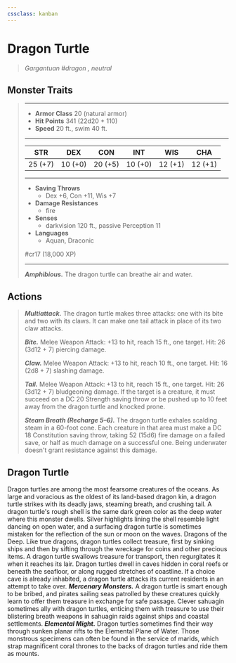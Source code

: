 ```yaml
---
cssclass: kanban
---
```


# Dragon Turtle
>*Gargantuan #dragon , neutral*
## Monster Traits
>___
>- **Armor Class** 20 (natural armor)
>- **Hit Points** 341 (22d20 + 110)
>- **Speed** 20 ft., swim 40 ft.
>___
>|STR|DEX|CON|INT|WIS|CHA|
>|:---:|:---:|:---:|:---:|:---:|:---:|
>|25 (+7)|10 (+0)|20 (+5)|10 (+0)|12 (+1)|12 (+1)|
>___
>- **Saving Throws**
>	 - Dex +6, Con +11, Wis +7
>- **Damage Resistances**
>	 - fire
>- **Senses**
>	 - darkvision 120 ft., passive Perception 11
>- **Languages**
>	 - Aquan, Draconic
>
> #cr17 (18,000 XP)
>___
>***Amphibious.*** The dragon turtle can breathe air and water.  
>
## Actions
>***Multiattack.*** The dragon turtle makes three attacks: one with its bite and two with its claws. It can make one tail attack in place of its two claw attacks.  
>
>***Bite.*** Melee Weapon Attack: +13 to hit, reach 15 ft., one target. Hit: 26 (3d12 + 7) piercing damage.  
>
>***Claw.*** Melee Weapon Attack: +13 to hit, reach 10 ft., one target. Hit: 16 (2d8 + 7) slashing damage.  
>
>***Tail.*** Melee Weapon Attack: +13 to hit, reach 15 ft., one target. Hit: 26 (3d12 + 7) bludgeoning damage. If the target is a creature, it must succeed on a DC 20 Strength saving throw or be pushed up to 10 feet away from the dragon turtle and knocked prone.  
>
>***Steam Breath (Recharge 5–6).*** The dragon turtle exhales scalding steam in a 60-foot cone. Each creature in that area must make a DC 18 Constitution saving throw, taking 52 (15d6) fire damage on a failed save, or half as much damage on a successful one. Being underwater doesn't grant resistance against this damage.
## Dragon Turtle
Dragon turtles are among the most fearsome creatures of the oceans. As large and voracious as the oldest of its land-based dragon kin, a dragon turtle strikes with its deadly jaws, steaming breath, and crushing tail.
A dragon turtle's rough shell is the same dark green color as the deep water where this monster dwells. Silver highlights lining the shell resemble light dancing on open water, and a surfacing dragon turtle is sometimes mistaken for the reflection of the sun or moon on the waves. Dragons of the Deep. Like true dragons, dragon turtles collect treasure, first by sinking ships and then by sifting through the wreckage for coins and other precious items. A dragon turtle swallows treasure for transport, then regurgitates it when it reaches its lair.
Dragon turtles dwell in caves hidden in coral reefs or beneath the seafloor, or along rugged stretches of coastline. If a choice cave is already inhabited, a dragon turtle attacks its current residents in an attempt to take over.
***Mercenary Monsters.*** A dragon turtle is smart enough to be bribed, and pirates sailing seas patrolled by these creatures quickly learn to offer them treasure in exchange for safe passage. Clever sahuagin sometimes ally with dragon turtles, enticing them with treasure to use their blistering breath weapons in sahuagin raids against ships and coastal settlements.
***Elemental Might.*** Dragon turtles sometimes find their way through sunken planar rifts to the Elemental Plane of Water. Those monstrous specimens can often be found in the service of marids, which strap magnificent coral thrones to the backs of dragon turtles and ride them as mounts.